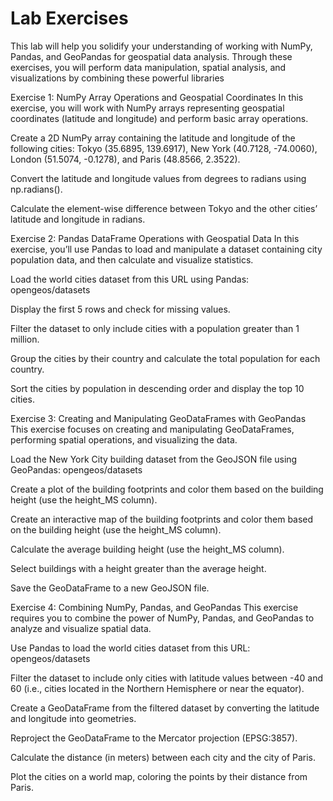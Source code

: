 # Lab Exercises

This lab will help you solidify your understanding of working with NumPy, Pandas, and GeoPandas for geospatial data analysis. Through these exercises, you will perform data manipulation, spatial analysis, and visualizations by combining these powerful libraries

Exercise 1: NumPy Array Operations and Geospatial Coordinates
In this exercise, you will work with NumPy arrays representing geospatial coordinates (latitude and longitude) and perform basic array operations.

Create a 2D NumPy array containing the latitude and longitude of the following cities: Tokyo (35.6895, 139.6917), New York (40.7128, -74.0060), London (51.5074, -0.1278), and Paris (48.8566, 2.3522).

Convert the latitude and longitude values from degrees to radians using np.radians().

Calculate the element-wise difference between Tokyo and the other cities’ latitude and longitude in radians.

Exercise 2: Pandas DataFrame Operations with Geospatial Data
In this exercise, you’ll use Pandas to load and manipulate a dataset containing city population data, and then calculate and visualize statistics.

Load the world cities dataset from this URL using Pandas: opengeos/datasets

Display the first 5 rows and check for missing values.

Filter the dataset to only include cities with a population greater than 1 million.

Group the cities by their country and calculate the total population for each country.

Sort the cities by population in descending order and display the top 10 cities.

Exercise 3: Creating and Manipulating GeoDataFrames with GeoPandas
This exercise focuses on creating and manipulating GeoDataFrames, performing spatial operations, and visualizing the data.

Load the New York City building dataset from the GeoJSON file using GeoPandas: opengeos/datasets

Create a plot of the building footprints and color them based on the building height (use the height_MS column).

Create an interactive map of the building footprints and color them based on the building height (use the height_MS column).

Calculate the average building height (use the height_MS column).

Select buildings with a height greater than the average height.

Save the GeoDataFrame to a new GeoJSON file.

Exercise 4: Combining NumPy, Pandas, and GeoPandas
This exercise requires you to combine the power of NumPy, Pandas, and GeoPandas to analyze and visualize spatial data.

Use Pandas to load the world cities dataset from this URL: opengeos/datasets

Filter the dataset to include only cities with latitude values between -40 and 60 (i.e., cities located in the Northern Hemisphere or near the equator).

Create a GeoDataFrame from the filtered dataset by converting the latitude and longitude into geometries.

Reproject the GeoDataFrame to the Mercator projection (EPSG:3857).

Calculate the distance (in meters) between each city and the city of Paris.

Plot the cities on a world map, coloring the points by their distance from Paris.
